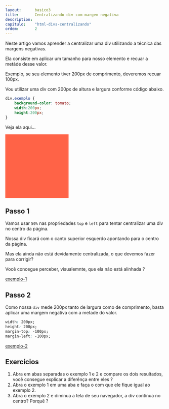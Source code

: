 ```yaml
---
layout:      basico3
title:       Centralizando div com margem negativa
description:
capitulo:    "html-divs-centralizando"
ordem:       2
---
```


Neste artigo vamos aprender a centralizar uma div utilizando a técnica das margens negativas.

Ela consiste em aplicar um tamanho para nosso elemento e recuar a metáde desse valor.

Exemplo, se seu elemento tiver 200px de comprimento, deveremos recuar 100px.

Vou utilizar uma div com 200px de altura e largura conforme código abaixo.

```css
div.exemplo {
    background-color: tomato;
    width:200px;
    height:200px;
}
```

Veja ela aqui...

<div class="exemplo"></div>
<style>
div.exemplo {
    background-color: tomato;
    width:200px;
    height:200px;
}
</style>



## Passo 1

Vamos usar `50%` nas propriedades `top` e `left` para tentar centralizar uma div no centro da página.

Nossa div ficará com o canto superior esquerdo apontando para o centro da página.

Mas ela ainda não está devidamente centralizada, o que devemos fazer para corrigir?

Você concegue perceber, visualemnte, que ela não está alinhada ?

[exemplo-1](passo-1/)


## Passo 2

Como nossa `div` mede 200px tanto de largura como de comprimento, basta aplicar uma margem negativa com a metade do valor.

```css
width: 200px;
height: 200px;
margin-top: -100px;
margin-left: -100px;
```

[exemplo-2](passo-2/)



## Exercícios

1. Abra em abas separadas o exemplo 1 e 2 e compare os dois resultados, você consegue explicar a diferênça entre eles ?
2. Abra o exemplo 1 em uma aba e faça o com que ele fique igual ao exemplo 2.
3. Abra o exemplo 2 e diminua a tela de seu navegador, a div continua no centro? Porquê ?